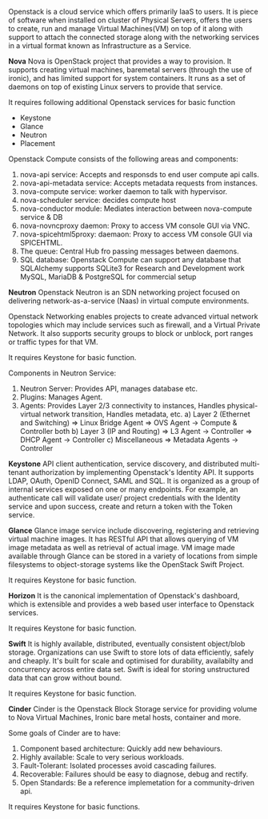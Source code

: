 Openstack is a cloud service which offers primarily IaaS to users. It is piece of software when installed on cluster of Physical Servers, offers the users to create, run and manage Virtual Machines(VM) on top of it along with support to attach the connected storage along with the networking services in a virtual format known as Infrastructure as a Service.

**Nova**
Nova is OpenStack project that provides a way to provision. It supports creating virtual machines, baremetal servers (through the use of ironic), and has limited support for system containers. It runs as a set of daemons on top of existing Linux servers to provide that service.

It requires following additional Openstack services for basic function

- Keystone
- Glance
- Neutron
- Placement

Openstack Compute consists of the following areas and components:
1. nova-api service: Accepts and responsds to end user compute api calls.
2. nova-api-metadata service: Accepts metadata requests from instances.
3. nova-compute service: worker daemon to talk with hypervisor.
4. nova-scheduler service: decides compute host
5. nova-conductor module: Mediates interaction between nova-compute service & DB
6. nova-novncproxy daemon: Proxy to access VM console GUI via VNC.
7. nova-spicehtml5proxy: daemaon: Proxy to access VM console GUI via SPICEHTML.
8. The queue: Central Hub fro passing messages between daemons.
9. SQL database: Openstack Compute can support any database that SQLAlchemy supports 
SQLite3 for Research and Development work
MySQL, MariaDB & PostgreSQL for commercial setup


**Neutron**
Openstack Neutron is an SDN networking project focused on delivering network-as-a-service (Naas) in virtual compute environments.

Openstack Networking enables projects to create advanced virtual network topologies which may include services such as firewall, and a Virtual Private Network. It also supports security groups to block or unblock, port ranges or traffic types for that VM.

It requires Keystone for basic function.

Components in Neutron Service:
1. Neutron Server: Provides API, manages database etc.
2. Plugins: Manages Agent.
3. Agents: Provides Layer 2/3 connectivity to instances, Handles physical-virtual network transition, Handles metadata, etc.
a) Layer 2 (Ethernet and Switching)
=> Linux Bridge Agent
=> OVS Agent -> Compute & Controller both
b) Layer 3 (IP and Routing)
=> L3 Agent -> Controller
=> DHCP Agent -> Controller
c) Miscellaneous
=> Metadata Agents -> Controller


**Keystone**
API client authentication, service discovery, and distributed multi-tenant authorization by implementing Openstack's Identity API. It supports LDAP, OAuth, OpenID Connect, SAML and SQL. It is organized as a group of internal services exposed on one or many endpoints. For example, an authenticate call will validate user/ project credentials with the Identity service and upon success, create and return a token with the Token service.

**Glance**
Glance image service include discovering, registering and retrieving virtual machine images. It has RESTful API that allows querying of VM image metadata as well as retrieval of actual image. VM image made available through Glance can be stored in a variety of locations from simple filesystems to object-storage systems like the OpenStack Swift Project.

It requires Keystone for basic function.

**Horizon**
It is the canonical implementation of Openstack's dashboard, which is extensible and provides a web based user interface to Openstack services.

It requires Keystone for basic function.

**Swift**
It is highly available, distributed, eventually consistent object/blob storage. Organizations can use Swift to store lots of data efficiently, safely and cheaply. It's built for scale and optimised for durability, availabilty and concurrency across entire data set. Swift is ideal for storing unstructured data that can grow without bound.

It requires Keystone for basic function.

**Cinder**
Cinder is the Openstack Block Storage service for providing volume to Nova Virtual Machines, Ironic bare metal hosts, container and more.

Some goals of Cinder are to have:
1) Component based architecture: Quickly add new behaviours.
2) Highly available: Scale to very serious workloads.
3) Fault-Tolerant: Isolated processes avoid cascading failures.
4) Recoverable: Failures should be easy to diagnose, debug and rectify.
5) Open Standards: Be a reference implemetation for a community-driven api.

It requires Keystone for basic functions.

